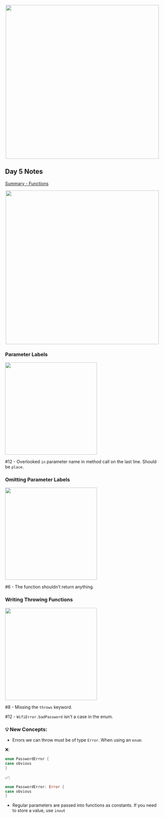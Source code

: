 <p align="center"><img src="https://github.com/neilhiddink/100DaysOfSwift/blob/master/00.%20Resources/banner.png" width="500"></p>

## Day 5 Notes

[Summary - Functions](https://youtu.be/5PcYq4M6Qaw)

<p align="center"><img src="https://github.com/neilhiddink/100DaysOfSwift/blob/master/01.%20Days%201-12/005.%20Functions/Tests/00.%20Day%205%20Progress%202-5-19.png" width="500"></p>

### Parameter Labels

<img src="https://github.com/neilhiddink/100DaysOfSwift/blob/master/01.%20Days%201-12/005.%20Functions/Tests/04.%20Parameter%20Labels%202-5-19.png" width="300">

#12 - Overlooked `in` parameter name in method call on the last line. Should be `place`.

### Omitting Parameter Labels

<img src="https://github.com/neilhiddink/100DaysOfSwift/blob/master/01.%20Days%201-12/005.%20Functions/Tests/05.%20Omitting%20Parameter%20Labels%202-5-19.png" width="300">

#6 - The function shouldn't return anything.

### Writing Throwing Functions

<img src="https://github.com/neilhiddink/100DaysOfSwift/blob/master/01.%20Days%201-12/005.%20Functions/Tests/08.%20Writing%20Throwing%20Functions%202-5-19.png" width="300">

#8 - Missing the `throws` keyword.

#12 - `WifiError.badPassword` isn't a case in the enum.

### 💡 New Concepts:

- Errors we can throw must be of type  `Error`. When using an `enum`:

❌:
```swift
enum PasswordError {
case obvious
}
```

✅:
```swift
enum PasswordError: Error {
case obvious
}
```
- Regular parameters are passed into functions as constants. If you need to store a value, use `inout`
